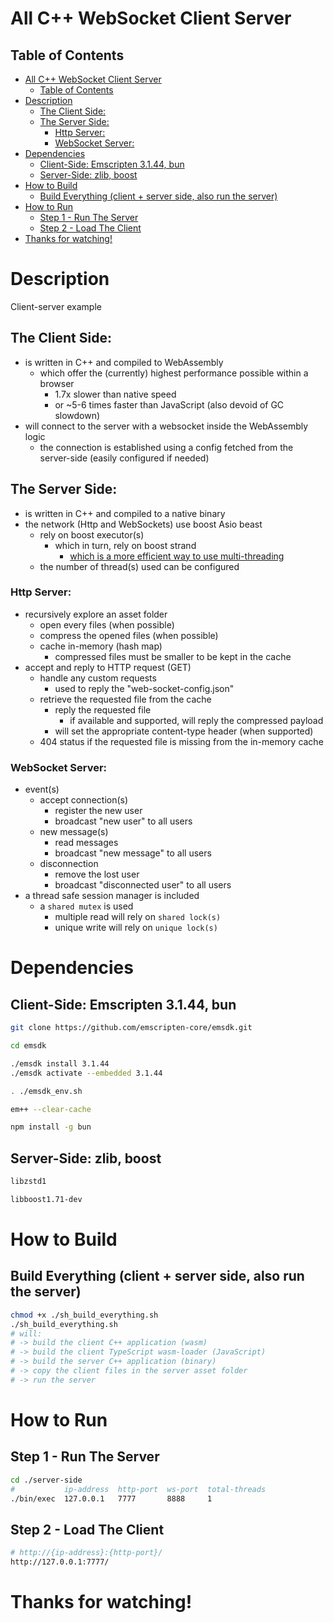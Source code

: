 
# All C++ WebSocket Client Server

## Table of Contents
- [All C++ WebSocket Client Server](#all-c-websocket-client-server)
  - [Table of Contents](#table-of-contents)
- [Description](#description)
  - [The Client Side:](#the-client-side)
  - [The Server Side:](#the-server-side)
    - [Http Server:](#http-server)
    - [WebSocket Server:](#websocket-server)
- [Dependencies](#dependencies)
  - [Client-Side: Emscripten 3.1.44, bun](#client-side-emscripten-3144-bun)
  - [Server-Side: zlib, boost](#server-side-zlib-boost)
- [How to Build](#how-to-build)
  - [Build Everything (client + server side, also run the server)](#build-everything-client--server-side-also-run-the-server)
- [How to Run](#how-to-run)
  - [Step 1 - Run The Server](#step-1---run-the-server)
  - [Step 2 - Load The Client](#step-2---load-the-client)
- [Thanks for watching!](#thanks-for-watching)

# Description

Client-server example

## The Client Side:
* is written in C++ and compiled to WebAssembly
  * which offer the (currently) highest performance possible within a browser
    * 1.7x slower than native speed
    * or ~5-6 times faster than JavaScript (also devoid of GC slowdown)
* will connect to the server with a websocket inside the WebAssembly logic
  * the connection is established using a config fetched from the server-side (easily configured if needed)

## The Server Side:
* is written in C++ and compiled to a native binary
* the network (Http and WebSockets) use boost Asio beast
  * rely on boost executor(s)
    * which in turn, rely on boost strand
      * [which is a more efficient way to use multi-threading](https://www.crazygaze.com/blog/2016/03/17/how-strands-work-and-why-you-should-use-them/)
  * the number of thread(s) used can be configured

### Http Server:
* recursively explore an asset folder
  * open every files (when possible)
  * compress the opened files (when possible)
  * cache in-memory (hash map)
    * compressed files must be smaller to be kept in the cache
* accept and reply to HTTP request (GET)
  * handle any custom requests
    * used to reply the "web-socket-config.json"
  * retrieve the requested file from the cache
    * reply the requested file
      * if available and supported, will reply the compressed payload
    * will set the appropriate content-type header (when supported)
  * 404 status if the requested file is missing from the in-memory cache

### WebSocket Server:
* event(s)
  * accept connection(s)
    * register the new user
    * broadcast "new user" to all users
  * new message(s)
    * read messages
    * broadcast "new message" to all users
  * disconnection
    * remove the lost user
    * broadcast "disconnected user" to all users
* a thread safe session manager is included
  * a `shared mutex` is used
    * multiple read will rely on `shared lock(s)`
    * unique write will rely on `unique lock(s)`

# Dependencies

## Client-Side: Emscripten 3.1.44, bun
```bash
git clone https://github.com/emscripten-core/emsdk.git

cd emsdk

./emsdk install 3.1.44
./emsdk activate --embedded 3.1.44

. ./emsdk_env.sh

em++ --clear-cache
```

```bash
npm install -g bun
```

## Server-Side: zlib, boost

```bash
libzstd1
```

```bash
libboost1.71-dev
```

# How to Build

## Build Everything (client + server side, also run the server)

```bash
chmod +x ./sh_build_everything.sh
./sh_build_everything.sh
# will:
# -> build the client C++ application (wasm)
# -> build the client TypeScript wasm-loader (JavaScript)
# -> build the server C++ application (binary)
# -> copy the client files in the server asset folder
# -> run the server
```

# How to Run

## Step 1 - Run The Server

```bash
cd ./server-side
#           ip-address  http-port  ws-port  total-threads
./bin/exec  127.0.0.1   7777       8888     1
```

## Step 2 - Load The Client

```bash
# http://{ip-address}:{http-port}/
http://127.0.0.1:7777/
```

# Thanks for watching!
